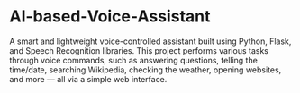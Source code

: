 # AI-based-Voice-Assistant
A smart and lightweight voice-controlled assistant built using Python, Flask, and Speech Recognition libraries. This project performs various tasks through voice commands, such as answering questions, telling the time/date, searching Wikipedia, checking the weather, opening websites, and more — all via a simple web interface.
